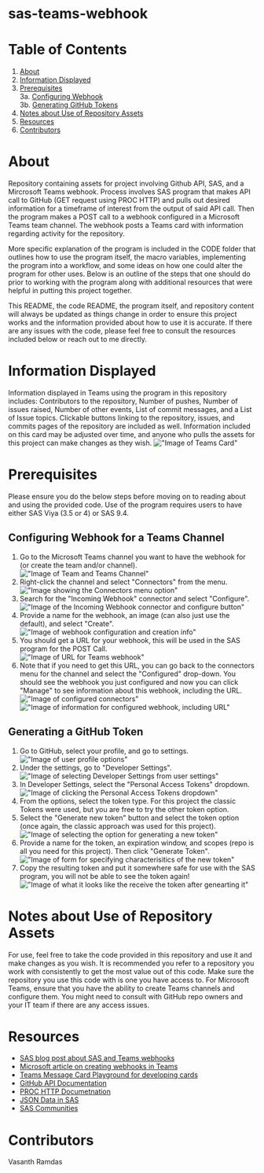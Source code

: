 # sas-teams-webhook
# Table of Contents
1. [About](https://github.com/varamdas/sas-teams-webhook/blob/main/README.md#about)  
2. [Information Displayed](https://github.com/varamdas/sas-teams-webhook/blob/main/README.md#information-displayed)  
3. [Prerequisites](https://github.com/varamdas/sas-teams-webhook/blob/main/README.md#prerequisites)   
    3a. [Configuring Webhook](https://github.com/varamdas/sas-teams-webhook/blob/main/README.md#configuring-webhook-for-a-teams-channel)    
    3b. [Generating GitHub Tokens](https://github.com/varamdas/sas-teams-webhook/blob/main/README.md#generating-a-github-token)  
4. [Notes about Use of Repository Assets](https://github.com/varamdas/sas-teams-webhook/blob/main/README.md#notes-about-use-of-repository-assets)    
5. [Resources](https://github.com/varamdas/sas-teams-webhook/blob/main/README.md#resources)  
6. [Contributors](https://github.com/varamdas/sas-teams-webhook/blob/main/README.md#contributors)  

# About
Repository containing assets for project involving Github API, SAS, and a Mircrosoft Teams webhook.
Process involves SAS program that makes API call to GitHub (GET request using PROC  HTTP) and pulls out desired information for a timeframe of interest from the output of said API call. Then the program makes a POST call to a webhook configured in a Microsoft Teams team channel. The webhook posts a Teams card with information regarding activity for the repository.

More specific explanation of the program is included in the CODE folder that outlines how to use the program itself, the macro variables, implementing the program into a workflow, and some ideas on how one could alter the program for other uses. Below is an outline of the steps that one should do prior to working with the program along with additional resources that were helpful in putting this project together.

This README, the code README, the program itself, and repository content will always be updated as things change in order to ensure this project works and the information provided about how to use it is accurate. If there are any issues with the code, please feel free to consult the resources included below or reach out to me directly.

# Information Displayed
Information displayed in Teams using the program in this repository includes: Contributors to the repository, Number of pushes, Number of issues raised, Number of other events, List of commit messages, and a List of Issue topics. Clickable buttons linking to the repository, issues, and commits pages of the repository are included as well. Information included on this card may be adjusted over time, and anyone who pulls the assets for this project can make changes as they wish.
!["Image of Teams Card"](./Images/Teams_Card.png)

# Prerequisites
Please ensure you do the below steps before moving on to reading about and using the provided code. Use of the program requires users to have either SAS Viya (3.5 or 4) or SAS 9.4.

## Configuring Webhook for a Teams Channel
1. Go to the Microsoft Teams channel you want to have the webhook for (or create the team and/or channel).  
    !["Image of Team and Teams Channel"](./Images/Teams_Prereq_1.png)
2. Right-click the channel and select "Connectors" from the menu.  
    !["Image showing the Connectors menu option"](./Images/Teams_Prereq_2.png)
4. Search for the "Incoming Webhook" connector and select "Configure".  
    !["Image of the Incoming Webhook connector and configure button"](./Images/Teams_Prereq_3.png)
5. Provide a name for the webhook, an image (can also just use the default), and select "Create".  
    !["Image of webhook configuration and creation info"](./Images/Teams_Prereq_4.png)
6. You should get a URL for your webhook, this will be used in the SAS program for the POST Call.  
    !["Image of URL for Teams webhook"](./Images/Teams_Prereq_5.png)
7. Note that if you need to get this URL, you can go back to the connectors menu for the channel and select the "Configured" drop-down. You should see the webhook you just configured and now you can click "Manage" to see information about this webhook, including the URL.  
    !["Image of configured connectors"](./Images/Teams_Prereq_6a.png)  
    !["Image of information for configured webhook, including URL"](./Images/Teams_Prereq_6b.png)

## Generating a GitHub Token
1. Go to GitHub, select your profile, and go to settings.  
    !["Image of user profile options"](./Images/Token_Prereq_1.png)
2. Under the settings, go to "Developer Settings".  
    !["Image of selecting Developer Settings from user settings"](./Images/Token_Prereq_2.png)
3. In Developer Settings, select the "Personal Access Tokens" dropdown.  
    !["Image of clicking the Personal Access Tokens dropdown"](./Images/Token_Prereq_3.png)
4. From the options, select the token type. For this project the classic Tokens were used, but you are free to try the other token option.
5. Select the "Generate new token" button and select the token option (once again, the classic approach was used for this project).  
    !["Image of selecting the option for generating a new token"](./Images/Token_Prereq_4.png)
6. Provide a name for the token, an expiration window, and scopes (repo is all you need for this project). Then click "Generate Token".  
    !["Image of form for specifying characterisitics of the new token"](./Images/Token_Prereq_5.png)
7. Copy the resulting token and put it somewhere safe for use with the SAS program, you will not be able to see the token again!  
    !["Image of what it looks like the receive the token after genearting it"](./Images/Token_Prereq_6.png)

# Notes about Use of Repository Assets
For use, feel free to take the code provided in this repository and use it and make changes as you wish. It is recommended you refer to a repository you work with consistently to get the most value out of this code. Make sure the repository you use this code with is one you have access to. For Microsoft Teams, ensure that you have the ability to create Teams channels and configure them. You might need to consult with GitHub repo owners and your IT team if there are any access issues.

# Resources
- [SAS blog post about SAS and Teams webhooks](https://blogs.sas.com/content/sasdummy/2019/09/05/sas-microsoft-teams/)
- [Microsoft article on creating webhooks in Teams](https://learn.microsoft.com/en-us/microsoftteams/platform/webhooks-and-connectors/how-to/add-incoming-webhook?tabs=dotnet)
- [Teams Message Card Playground for developing cards](https://messagecardplayground.azurewebsites.net)
- [GitHub API Documentation](https://docs.github.com/en/rest?apiVersion=2022-11-28)
- [PROC HTTP Documetnation](https://go.documentation.sas.com/doc/en/pgmsascdc/9.4_3.5/proc/n0t7v16eitluu2n15ffpfeafqszs.htm)
- [JSON Data in SAS](https://communities.sas.com/t5/Ask-the-Expert/How-to-use-JSON-data-in-SAS-Q-amp-A-and-on-demand-recording/ta-p/878508)
- [SAS Communities](https://communities.sas.com)

# Contributors
Vasanth Ramdas  
